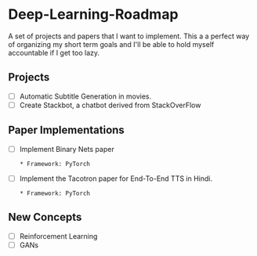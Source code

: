 # Deep-Learning-Roadmap
A set of projects and papers that I want to implement. This a a perfect way of organizing my short term goals and I'll be able to hold myself accountable if I get too lazy.

## Projects
- [ ] Automatic Subtitle Generation in movies.
- [ ] Create Stackbot, a chatbot derived from StackOverFlow

## Paper Implementations
- [ ] Implement Binary Nets paper

      * Framework: PyTorch
- [ ] Implement the Tacotron paper for End-To-End TTS in Hindi.

      * Framework: PyTorch
      
## New Concepts
- [ ] Reinforcement Learning
- [ ] GANs
